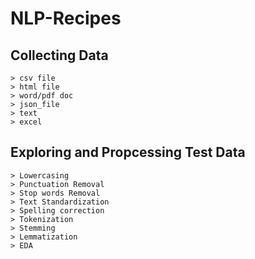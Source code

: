 # NLP-Recipes

## Collecting Data
    > csv file
    > html file
    > word/pdf doc
    > json_file
    > text
    > excel

## Exploring and Propcessing Test Data
    > Lowercasing
    > Punctuation Removal
    > Stop words Removal
    > Text Standardization
    > Spelling correction
    > Tokenization
    > Stemming
    > Lemmatization
    > EDA
